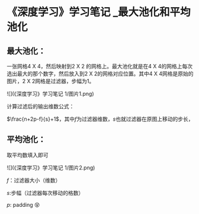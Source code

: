 # 《深度学习》学习笔记 _最大池化和平均池化

## 最大池化：

一张网格4 X 4，然后映射到2 X 2 的网格上。最大池化就是在4 X 4的网格上每次选出最大的那个数字，然后放入到2 X 2的网格对应位置。其中4 X 4网格是原始的图片，2 X 2网格是过滤器，步幅为1。



![](《深度学习》学习笔记 1/图片1.png)

计算过滤后的输出维数公式：

$\frac{n+2p-f}{s}+1$，其中$f$为过滤器维数，$s$也就过滤器在原图上移动的步长，

## 平均池化：

取平均数填入即可

![](《深度学习》学习笔记 1/图片2.png)

$f$：过滤器大小（维数）

$s$:步幅（过滤器每次移动的格数）

$p$: padding :dizzy_face:

